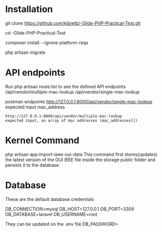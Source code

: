 
# Installation

git clone https://github.com/kibretb/-Glide-PHP-Practical-Test.git

cd -Glide-PHP-Practical-Test

composer install --ignore-platform-reqs

php artisan migrate


# API endpoints
 Run php artisan route:list to see the defined API endpoints
  /api/vendor/multiple-mac-lookup 
  /api/vendor/single-mac-lookup

  postman endpoints
    http://127.0.0.1:8000/api/vendor/single-mac-lookup
    expected input mac_address
    
    http://127.0.0.1:8000/api/vendor/multiple-mac-lookup
    expected input, an array of mac addresses (mac_addresses[])

# Kernel Command
  php artisan app:import-ieee-oui-data
  This command first stores(updates) the latest version of the OUI IEEE file inside the storage public folder and persists it to the database.

# Database 
These are the default database credentials

DB_CONNECTION=mysql
DB_HOST=127.0.0.1
DB_PORT=3306
DB_DATABASE=laravel
DB_USERNAME=root

They can be updated on the .env file
DB_PASSWORD=


  


